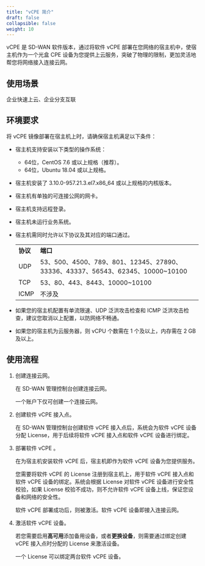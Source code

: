 ```yaml
---
title: "vCPE 简介"
draft: false
collapsible: false
weight: 10
---
```


vCPE 是 SD-WAN 软件版本，通过将软件 vCPE 部署在您网络的宿主机中，使宿主机作为一个光盒 CPE 设备为您提供上云服务，突破了物理的限制，更加灵活地帮您将网络接入连接云网。

## 使用场景

企业快速上云、企业分支互联

## 环境要求

将 vCPE 镜像部署在宿主机上时，请确保宿主机满足以下条件：

- 宿主机支持安装以下类型的操作系统：

  - 64位，CentOS 7.6 或以上规格（推荐）。
  - 64位，Ubuntu 18.04 或以上规格。

- 宿主机安装了 3.10.0-957.21.3.el7.x86_64 或以上规格的内核版本。

- 宿主机有单独的可连接公网的网卡。

- 宿主机支持远程登录。

- 宿主机未运行业务系统。

- 宿主机需同时允许以下协议及其对应的端口通过。

  <table class="table table-bordered table-striped table-condensed">
    <tr>
      <td><b>协议</b></td>
      <td><b>端口</b></td>
    </tr>
    <tr>
      <td>UDP</td>
      <td>53、500、4500、789、801、12345、27890、33336、43337、56543、62345、10000~10100</td>
    </tr>
    <tr>
      <td>TCP</td>
      <td>53、80、443、8443、10000~10100</td>
    </tr>
    <tr>
      <td>ICMP</td>
      <td>不涉及</td>
    </tr>
  </table>

- 如果您的宿主机配置有单流限速、UDP 泛洪攻击检查和 ICMP 泛洪攻击检查，建议您取消以上配置，以防网络不畅通。

- 如果您的宿主机为云服务器，则 vCPU 个数需在 1 个及以上，内存需在 2 GB 及以上。

## 使用流程

1. 创建连接云网。

   在 SD-WAN 管理控制台创建连接云网。

   一个账户下仅可创建一个连接云网。

1. 创建软件 vCPE 接入点。

   在 SD-WAN 管理控制台创建软件 vCPE 接入点后，系统会为软件 vCPE 设备分配 License，用于后续将软件 vCPE 接入点和软件 vCPE 设备进行绑定。

3. 部署软件 vCPE 。

   在为宿主机安装软件 vCPE 后，宿主机即作为软件 vCPE 设备为您提供服务。

   您需要将软件 vCPE 的 License 注册到宿主机上，用于软件 vCPE 接入点和软件 vCPE 设备的绑定。系统会根据 License 对软件 vCPE 设备进行安全性校验，如果 License 校验不成功，则不允许软件 vCPE 设备上线，保证您设备和网络的安全性。

   软件 vCPE 部署成功后，则被激活。软件 vCPE 设备即接入连接云网。

3. 激活软件 vCPE 设备。

   若您需要启用**高可用**添加备用设备，或者**更换设备**，则需要通过绑定创建 vCPE 接入点时分配的 License 来激活设备。
   
   一个 License 可以绑定两台软件 vCPE 设备。

